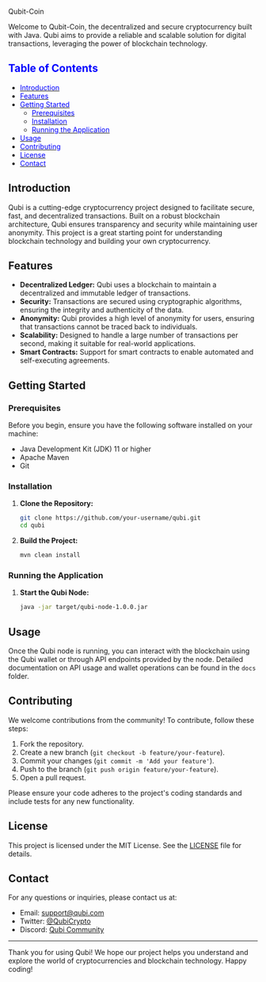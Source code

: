 Qubit-Coin

Welcome to Qubit-Coin, the decentralized and secure cryptocurrency built with Java. Qubi aims to provide a reliable and scalable solution for digital transactions, leveraging the power of blockchain technology.
## <span style="color:blue;">Table of Contents</span>

- [<span style="color:blue;">Introduction</span>](#introduction)
- [<span style="color:blue;">Features</span>](#features)
- [<span style="color:blue;">Getting Started</span>](#getting-started)
  - [<span style="color:blue;">Prerequisites</span>](#prerequisites)
  - [<span style="color:blue;">Installation</span>](#installation)
  - [<span style="color:blue;">Running the Application</span>](#running-the-application)
- [<span style="color:blue;">Usage</span>](#usage)
- [<span style="color:blue;">Contributing</span>](#contributing)
- [<span style="color:blue;">License</span>](#license)
- [<span style="color:blue;">Contact</span>](#contact)

## Introduction

Qubi is a cutting-edge cryptocurrency project designed to facilitate secure, fast, and decentralized transactions. Built on a robust blockchain architecture, Qubi ensures transparency and security while maintaining user anonymity. This project is a great starting point for understanding blockchain technology and building your own cryptocurrency.

## Features

- **Decentralized Ledger:** Qubi uses a blockchain to maintain a decentralized and immutable ledger of transactions.
- **Security:** Transactions are secured using cryptographic algorithms, ensuring the integrity and authenticity of the data.
- **Anonymity:** Qubi provides a high level of anonymity for users, ensuring that transactions cannot be traced back to individuals.
- **Scalability:** Designed to handle a large number of transactions per second, making it suitable for real-world applications.
- **Smart Contracts:** Support for smart contracts to enable automated and self-executing agreements.

## Getting Started

### Prerequisites

Before you begin, ensure you have the following software installed on your machine:

- Java Development Kit (JDK) 11 or higher
- Apache Maven
- Git

### Installation

1. **Clone the Repository:**

    ```bash
    git clone https://github.com/your-username/qubi.git
    cd qubi
    ```

2. **Build the Project:**

    ```bash
    mvn clean install
    ```

### Running the Application

1. **Start the Qubi Node:**

    ```bash
    java -jar target/qubi-node-1.0.0.jar
    ```

## Usage

Once the Qubi node is running, you can interact with the blockchain using the Qubi wallet or through API endpoints provided by the node. Detailed documentation on API usage and wallet operations can be found in the `docs` folder.

## Contributing

We welcome contributions from the community! To contribute, follow these steps:

1. Fork the repository.
2. Create a new branch (`git checkout -b feature/your-feature`).
3. Commit your changes (`git commit -m 'Add your feature'`).
4. Push to the branch (`git push origin feature/your-feature`).
5. Open a pull request.

Please ensure your code adheres to the project's coding standards and include tests for any new functionality.

## License

This project is licensed under the MIT License. See the [LICENSE](LICENSE) file for details.

## Contact

For any questions or inquiries, please contact us at:

- Email: support@qubi.com
- Twitter: [@QubiCrypto](https://twitter.com/QubiCrypto)
- Discord: [Qubi Community](https://discord.gg/qubi)

---

Thank you for using Qubi! We hope our project helps you understand and explore the world of cryptocurrencies and blockchain technology. Happy coding!
